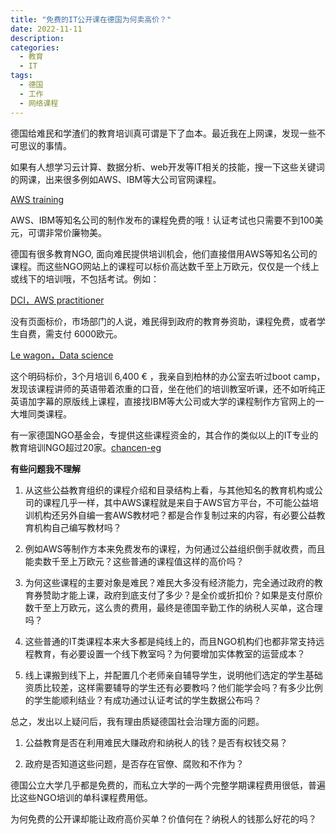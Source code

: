```yaml
---
title: "免费的IT公开课在德国为何卖高价？"
date: 2022-11-11
description: 
categories:
  - 教育
  - IT
tags:
  - 德国
  - 工作
  - 网络课程
---
```



德国给难民和学渣们的教育培训真可谓是下了血本。最近我在上网课，发现一些不可思议的事情。

如果有人想学习云计算、数据分析、web开发等IT相关的技能，搜一下这些关键词的网课，出来很多例如AWS、IBM等大公司官网课程。

[AWS training](https://aws.amazon.com/training/)

AWS、IBM等知名公司的制作发布的课程免费的哦！认证考试也只需要不到100美元，可谓非常价廉物美。

德国有很多教育NGO, 面向难民提供培训机会，他们直接借用AWS等知名公司的课程。而这些NGO网站上的课程可以标价高达数千至上万欧元，仅仅是一个线上或线下的培训哦，不包括考试。例如：

[DCI，AWS practitioner](https://digitalcareerinstitute.org/courses/aws-re-start-program/)

没有页面标价，市场部门的人说，难民得到政府的教育券资助，课程免费，或者学生自费，需支付 6000欧元。

[Le wagon，Data science](https://www.lewagon.com/nantes/data-science-course)

这个明码标价，3个月培训 6,400 € ，我亲自到柏林的办公室去听过boot camp，发现该课程讲师的英语带着浓重的口音，坐在他们的培训教室听课，还不如听纯正英语加字幕的原版线上课程，直接找IBM等大公司或大学的课程制作方官网上的一大堆同类课程。

有一家德国NGO基金会，专提供这些课程资金的，其合作的类似以上的IT专业的教育培训NGO超过20家。[chancen-eg](https://chancen-eg.de/en/our-partner-institutions)

**有些问题我不理解**

1. 从这些公益教育组织的课程介绍和目录结构上看，与其他知名的教育机构或公司的课程几乎一样，其中AWS课程就是来自于AWS官方平台，不可能公益培训机构还另外自编一套AWS教材吧？都是合作复制过来的内容，有必要公益教育机构自己编写教材吗？

2. 例如AWS等制作方本来免费发布的课程，为何通过公益组织倒手就收费，而且能卖数千至上万欧元？这些普通的课程值这样的高价吗？

3. 为何这些课程的主要对象是难民？难民大多没有经济能力，完全通过政府的教育券赞助才能上课，政府到底支付了多少？是全价或折扣价？如果是支付原价数千至上万欧元，这么贵的费用，最终是德国辛勤工作的纳税人买单，这合理吗？

4. 这些普通的IT类课程本来大多都是纯线上的，而且NGO机构们也都非常支持远程教育，有必要设置一个线下教室吗？为何要增加实体教室的运营成本？

5. 线上课搬到线下上，并配置几个老师亲自辅导学生，说明他们选定的学生基础资质比较差，这样需要辅导的学生还有必要教吗？他们能学会吗？有多少比例的学生能顺利结业？有成功通过认证考试的学生数据公布吗？

总之，发出以上疑问后，我有理由质疑德国社会治理方面的问题。

1. 公益教育是否在利用难民大赚政府和纳税人的钱？是否有权钱交易？

2. 政府是否知道这些问题，是否存在官僚、腐败和不作为？

德国公立大学几乎都是免费的，而私立大学的一两个完整学期课程费用很低，普遍比这些NGO培训的单科课程费用低。

为何免费的公开课却能让政府高价买单？价值何在？纳税人的钱那么好花的吗？